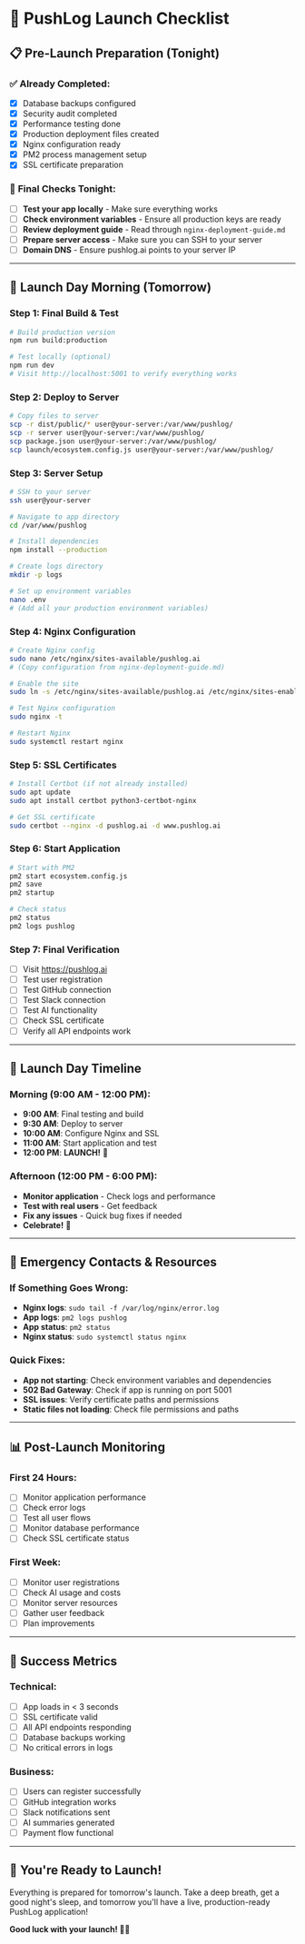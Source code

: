 # 🚀 PushLog Launch Checklist

## 📋 **Pre-Launch Preparation (Tonight)**

### ✅ **Already Completed:**
- [x] Database backups configured
- [x] Security audit completed
- [x] Performance testing done
- [x] Production deployment files created
- [x] Nginx configuration ready
- [x] PM2 process management setup
- [x] SSL certificate preparation

### 🔧 **Final Checks Tonight:**
- [ ] **Test your app locally** - Make sure everything works
- [ ] **Check environment variables** - Ensure all production keys are ready
- [ ] **Review deployment guide** - Read through `nginx-deployment-guide.md`
- [ ] **Prepare server access** - Make sure you can SSH to your server
- [ ] **Domain DNS** - Ensure pushlog.ai points to your server IP

---

## 🌅 **Launch Day Morning (Tomorrow)**

### **Step 1: Final Build & Test**
```bash
# Build production version
npm run build:production

# Test locally (optional)
npm run dev
# Visit http://localhost:5001 to verify everything works
```

### **Step 2: Deploy to Server**
```bash
# Copy files to server
scp -r dist/public/* user@your-server:/var/www/pushlog/
scp -r server user@your-server:/var/www/pushlog/
scp package.json user@your-server:/var/www/pushlog/
scp launch/ecosystem.config.js user@your-server:/var/www/pushlog/
```

### **Step 3: Server Setup**
```bash
# SSH to your server
ssh user@your-server

# Navigate to app directory
cd /var/www/pushlog

# Install dependencies
npm install --production

# Create logs directory
mkdir -p logs

# Set up environment variables
nano .env
# (Add all your production environment variables)
```

### **Step 4: Nginx Configuration**
```bash
# Create Nginx config
sudo nano /etc/nginx/sites-available/pushlog.ai
# (Copy configuration from nginx-deployment-guide.md)

# Enable the site
sudo ln -s /etc/nginx/sites-available/pushlog.ai /etc/nginx/sites-enabled/

# Test Nginx configuration
sudo nginx -t

# Restart Nginx
sudo systemctl restart nginx
```

### **Step 5: SSL Certificates**
```bash
# Install Certbot (if not already installed)
sudo apt update
sudo apt install certbot python3-certbot-nginx

# Get SSL certificate
sudo certbot --nginx -d pushlog.ai -d www.pushlog.ai
```

### **Step 6: Start Application**
```bash
# Start with PM2
pm2 start ecosystem.config.js
pm2 save
pm2 startup

# Check status
pm2 status
pm2 logs pushlog
```

### **Step 7: Final Verification**
- [ ] Visit https://pushlog.ai
- [ ] Test user registration
- [ ] Test GitHub connection
- [ ] Test Slack connection
- [ ] Test AI functionality
- [ ] Check SSL certificate
- [ ] Verify all API endpoints work

---

## 🎯 **Launch Day Timeline**

### **Morning (9:00 AM - 12:00 PM):**
- **9:00 AM**: Final testing and build
- **9:30 AM**: Deploy to server
- **10:00 AM**: Configure Nginx and SSL
- **11:00 AM**: Start application and test
- **12:00 PM**: **LAUNCH!** 🚀

### **Afternoon (12:00 PM - 6:00 PM):**
- **Monitor application** - Check logs and performance
- **Test with real users** - Get feedback
- **Fix any issues** - Quick bug fixes if needed
- **Celebrate!** 🎉

---

## 🚨 **Emergency Contacts & Resources**

### **If Something Goes Wrong:**
- **Nginx logs**: `sudo tail -f /var/log/nginx/error.log`
- **App logs**: `pm2 logs pushlog`
- **App status**: `pm2 status`
- **Nginx status**: `sudo systemctl status nginx`

### **Quick Fixes:**
- **App not starting**: Check environment variables and dependencies
- **502 Bad Gateway**: Check if app is running on port 5001
- **SSL issues**: Verify certificate paths and permissions
- **Static files not loading**: Check file permissions and paths

---

## 📊 **Post-Launch Monitoring**

### **First 24 Hours:**
- [ ] Monitor application performance
- [ ] Check error logs
- [ ] Test all user flows
- [ ] Monitor database performance
- [ ] Check SSL certificate status

### **First Week:**
- [ ] Monitor user registrations
- [ ] Check AI usage and costs
- [ ] Monitor server resources
- [ ] Gather user feedback
- [ ] Plan improvements

---

## 🎉 **Success Metrics**

### **Technical:**
- [ ] App loads in < 3 seconds
- [ ] SSL certificate valid
- [ ] All API endpoints responding
- [ ] Database backups working
- [ ] No critical errors in logs

### **Business:**
- [ ] Users can register successfully
- [ ] GitHub integration works
- [ ] Slack notifications sent
- [ ] AI summaries generated
- [ ] Payment flow functional

---

## 🚀 **You're Ready to Launch!**

Everything is prepared for tomorrow's launch. Take a deep breath, get a good night's sleep, and tomorrow you'll have a live, production-ready PushLog application!

**Good luck with your launch! 🚀🎉**
